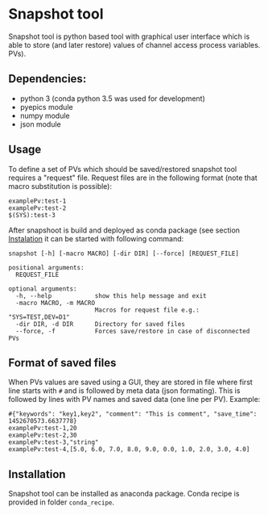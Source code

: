 # Snapshot tool
Snapshot tool is python based tool with graphical user interface which is able to store (and later restore) values of channel access process variables. PVs).

## Dependencies:
 - python 3 (conda python 3.5 was used for development)
 - pyepics module
 - numpy module
 - json module


## Usage
To define a set of PVs which should be saved/restored snapshot tool requires a "request" file. Request files are in the following format (note that macro substitution is possible):

```
examplePv:test-1
examplePv:test-2
$(SYS):test-3
```

After snapshoot is build and deployed as conda package (see section [Instalation](#installation) it can be started with following command:

```
snapshot [-h] [-macro MACRO] [-dir DIR] [--force] [REQUEST_FILE]

positional arguments:
  REQUEST_FILE

optional arguments:
  -h, --help            show this help message and exit
  -macro MACRO, -m MACRO
                        Macros for request file e.g.: "SYS=TEST,DEV=D1"
  -dir DIR, -d DIR      Directory for saved files
  --force, -f           Forces save/restore in case of disconnected PVs

```


## Format of saved files
When PVs values are saved using a GUI, they are stored in file where first line starts with `#` and is followed by meta data (json formating). This is followed by lines with PV names and saved data (one line per PV). Example:

```
#{"keywords": "key1,key2", "comment": "This is comment", "save_time": 1452670573.6637778}
examplePv:test-1,20
examplePv:test-2,30
examplePv:test-3,"string"
examplePv:test-4,[5.0, 6.0, 7.0, 8.0, 9.0, 0.0, 1.0, 2.0, 3.0, 4.0]
```

## Installation
Snapshot tool can be installed as anaconda package. Conda recipe is provided in folder `conda_recipe`.
